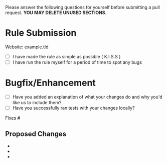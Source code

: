 Please answer the following questions for yourself before submitting a pull request. **YOU MAY DELETE UNUSED SECTIONS.**

# Rule Submission

Website: example.tld

* [ ] I have made the rule as simple as possible ( K.I.S.S )
* [ ] I have run the rule myself for a period of time to spot any bugs

# Bugfix/Enhancement

* [ ] Have you added an explanation of what your changes do and why you'd like us to include them?
* [ ] Have you successfully ran tests with your changes locally?

Fixes #

## Proposed Changes

- 
- 
- 
